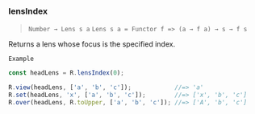 ### lensIndex

> ```Number → Lens s a```
> ```Lens s a = Functor f => (a → f a) → s → f s```

Returns a lens whose focus is the specified index.

`Example`

```js
const headLens = R.lensIndex(0);

R.view(headLens, ['a', 'b', 'c']);            //=> 'a'
R.set(headLens, 'x', ['a', 'b', 'c']);        //=> ['x', 'b', 'c']
R.over(headLens, R.toUpper, ['a', 'b', 'c']); //=> ['A', 'b', 'c']
```